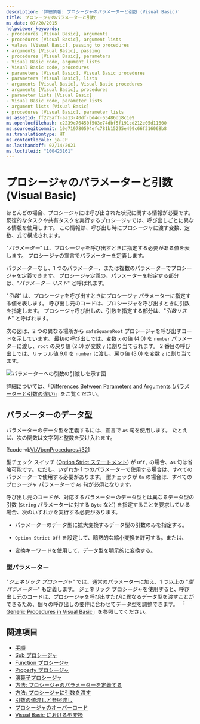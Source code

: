 ```yaml
---
description: '詳細情報: プロシージャのパラメーターと引数 (Visual Basic)'
title: プロシージャのパラメーターと引数
ms.date: 07/20/2015
helpviewer_keywords:
- procedures [Visual Basic], arguments
- procedures [Visual Basic], argument lists
- values [Visual Basic], passing to procedures
- arguments [Visual Basic], passing
- procedures [Visual Basic], parameters
- Visual Basic code, argument lists
- Visual Basic code, procedures
- parameters [Visual Basic], Visual Basic procedures
- parameters [Visual Basic], lists
- arguments [Visual Basic], Visual Basic procedures
- arguments [Visual Basic], procedures
- parameter lists [Visual Basic]
- Visual Basic code, parameter lists
- argument lists [Visual Basic]
- procedures [Visual Basic], parameter lists
ms.assetid: ff275aff-aa13-40df-bd4c-63486db8c1e9
ms.openlocfilehash: c2239c76450f503e74dbf5f191cd212e05d11600
ms.sourcegitcommit: 10e719780594efc781b15295e499c66f316068b8
ms.translationtype: HT
ms.contentlocale: ja-JP
ms.lasthandoff: 02/14/2021
ms.locfileid: "100423161"
---
```

# <a name="procedure-parameters-and-arguments-visual-basic"></a>プロシージャのパラメーターと引数 (Visual Basic)

ほとんどの場合、プロシージャには呼び出された状況に関する情報が必要です。 反復的なタスクや共有タスクを実行するプロシージャでは、呼び出しごとに異なる情報を使用します。 この情報は、呼び出し時にプロシージャに渡す変数、定数、式で構成されます。  
  
 "*パラメーター*" は、プロシージャを呼び出すときに指定する必要がある値を表します。 プロシージャの宣言でパラメーターを定義します。  
  
 パラメーターなし、1 つのパラメーター、または複数のパラメーターでプロシージャを定義できます。 プロシージャ定義の、パラメーターを指定する部分は、"*パラメーター リスト*" と呼ばれます。  
  
 "*引数*" は、プロシージャを呼び出すときにプロシージャ パラメーターに指定する値を表します。 呼び出し元のコードは、プロシージャを呼び出すときに引数を指定します。 プロシージャ呼び出しの、引数を指定する部分は、"*引数リスト*" と呼ばれます。  
  
 次の図は、2 つの異なる場所から `safeSquareRoot` プロシージャを呼び出すコードを示しています。 最初の呼び出しでは、変数 `x` の値 (4.0) を `number` パラメーターに渡し、`root` の戻り値 (2.0) が変数 `y` に割り当てられます。 2 番目の呼び出しでは、リテラル値 9.0 を `number` に渡し、戻り値 (3.0) を変数 `z` に割り当てます。  
  
 ![パラメーターへの引数の引渡しを示す図](./media/procedure-parameters-and-arguments/pass-argument-parameter.gif)  
  
 詳細については、「[Differences Between Parameters and Arguments (パラメーターと引数の違い)](./differences-between-parameters-and-arguments.md)」をご覧ください。  
  
## <a name="parameter-data-type"></a>パラメーターのデータ型  

 パラメーターのデータ型を定義するには、宣言で `As` 句を使用します。 たとえば、次の関数は文字列と整数を受け入れます。  
  
 [!code-vb[VbVbcnProcedures#32](~/samples/snippets/visualbasic/VS_Snippets_VBCSharp/VbVbcnProcedures/VB/Class1.vb#32)]  
  
 型チェック スイッチ ([Option Strict ステートメント](../../../language-reference/statements/option-strict-statement.md)) が `Off,` の場合、`As` 句は省略可能です。ただし、いずれか 1 つのパラメーターで使用する場合は、すべてのパラメーターで使用する必要があります。 型チェックが `On` の場合は、すべてのプロシージャ パラメーターで `As` 句が必須となります。  
  
 呼び出し元のコードが、対応するパラメーターのデータ型とは異なるデータ型の引数 (`String` パラメーターに対する `Byte` など) を指定することを要求している場合、次のいずれかを実行する必要があります。  
  
- パラメーターのデータ型に拡大変換するデータ型の引数のみを指定する。  
  
- `Option Strict Off` を設定して、暗黙的な縮小変換を許可する。または、  
  
- 変換キーワードを使用して、データ型を明示的に変換する。  
  
### <a name="type-parameters"></a>型パラメーター  

 "*ジェネリック プロシージャ*" では、通常のパラメーターに加え、1 つ以上の "*型パラメーター*" も定義します。 ジェネリック プロシージャを使用すると、呼び出し元のコードは、プロシージャを呼び出すたびに異なるデータ型を渡すことができるため、個々の呼び出しの要件に合わせてデータ型を調整できます。 「 [Generic Procedures in Visual Basic](../data-types/generic-procedures.md)」を参照してください。  
  
## <a name="see-also"></a>関連項目

- [手順](./index.md)
- [Sub プロシージャ](./sub-procedures.md)
- [Function プロシージャ](./function-procedures.md)
- [Property プロシージャ](./property-procedures.md)
- [演算子プロシージャ](./operator-procedures.md)
- [方法: プロシージャのパラメーターを定義する](./how-to-define-a-parameter-for-a-procedure.md)
- [方法: プロシージャに引数を渡す](./how-to-pass-arguments-to-a-procedure.md)
- [引数の値渡しと参照渡し](./passing-arguments-by-value-and-by-reference.md)
- [プロシージャのオーバーロード](./procedure-overloading.md)
- [Visual Basic における型変換](../data-types/type-conversions.md)
